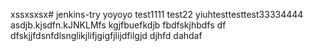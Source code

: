 xssxsxsx# jenkins-try
yoyoyo
test1111
test22
yiuhtesttesttest33334444
asdjb.kjsdfn.kJNKLMfs kgjfbuefkdjb fbdfskjhbdfs df dfskjjfdsnfdlsnglikjlifjgigfjlijdfilgjd
djhfd
dahdaf
